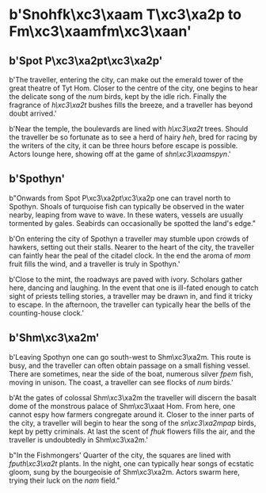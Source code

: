 # b'Snohfk\xc3\xaam T\xc3\xa2p to Fm\xc3\xaamfm\xc3\xaan'

## b'Spot P\xc3\xa2pt\xc3\xa2p'
b'The traveller, entering the city, can make out the emerald tower of the great theatre of Tyt Hom. Closer to the centre of the city, one begins to hear the delicate song of the *num* birds, kept by the idle rich. Finally the fragrance of *h\xc3\xa2t* bushes fills the breeze, and a traveller has beyond doubt arrived.'

b'Near the temple, the boulevards are lined with *h\xc3\xa2t* trees. Should the traveller be so fortunate as to see a herd of hairy *heh*, bred for racing by the writers of the city, it can be three hours before escape is possible. Actors lounge here, showing off at the game of *shn\xc3\xaamspyn*.'

## b'Spothyn'
b"Onwards from Spot P\xc3\xa2pt\xc3\xa2p one can travel north to Spothyn. Shoals of turquoise fish can typically be observed in the water nearby, leaping from wave to wave. In these waters, vessels are usually tormented by gales. Seabirds can occasionally be spotted the land's edge."

b'On entering the city of Spothyn a traveller may stumble upon crowds of hawkers, setting out their stalls. Nearer to the heart of the city, the traveller can faintly hear the peal of the citadel clock. In the end the aroma of *mom* fruit fills the wind, and a traveller is truly in Spothyn.'

b'Close to the mint, the roadways are paved with ivory. Scholars gather here, dancing and laughing. In the event that one is ill-fated enough to catch sight of priests telling stories, a traveller may be drawn in, and find it tricky to escape. In the afternoon, the traveller can typically hear the bells of the counting-house clock.'

## b'Shm\xc3\xa2m'
b'Leaving Spothyn one can go south-west to Shm\xc3\xa2m. This route is busy, and the traveller can often obtain passage on a small fishing vessel. There are sometimes, near the side of the boat, numerous silver *fpem* fish, moving in unison. The coast, a traveller can see flocks of *num* birds.'

b'At the gates of colossal Shm\xc3\xa2m the traveller will discern the basalt dome of the monstrous palace of Shm\xc3\xaat Hom. From here, one cannot espy how farmers congregate around it. Closer to the inner parts of the city, a traveller will begin to hear the song of the *sn\xc3\xa2mpap* birds, kept by petty criminals. At last the scent of *fhuk* flowers fills the air, and the traveller is undoubtedly in Shm\xc3\xa2m.'

b"In the Fishmongers' Quarter of the city, the squares are lined with *fputh\xc3\xa2t* plants. In the night, one can typically hear songs of ecstatic gloom, sung by the bourgeoisie of Shm\xc3\xa2m. Actors swarm here, trying their luck on the *nam* field."

